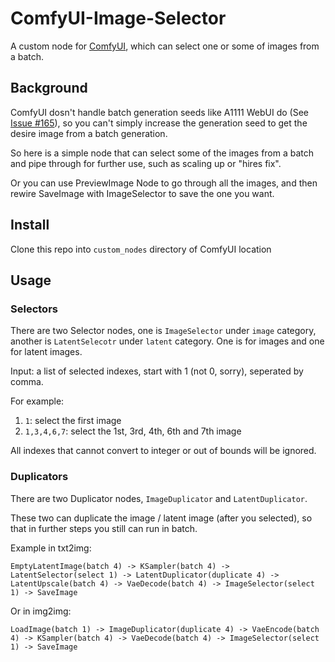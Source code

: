 # ComfyUI-Image-Selector

A custom node for [ComfyUI](https://github.com/comfyanonymous/ComfyUI), which can select one or some of images from a batch.

## Background

ComfyUI dosn't handle batch generation seeds like A1111 WebUI do (See [Issue #165](https://github.com/comfyanonymous/ComfyUI/issues/165)), so you can't simply increase the generation seed to get the desire image from a batch generation.

So here is a simple node that can select some of the images from a batch and pipe through for further use, such as scaling up or "hires fix".

Or you can use PreviewImage Node to go through all the images, and then rewire SaveImage with ImageSelector to save the one you want.

## Install

Clone this repo into `custom_nodes` directory of ComfyUI location

## Usage

### Selectors

There are two Selector nodes, one is `ImageSelector` under `image` category, another is `LatentSelecotr` under `latent` category. One is for images and one for latent images.

Input: a list of selected indexes, start with 1 (not 0, sorry), seperated by comma.

For example:

1. `1`: select the first image
2. `1,3,4,6,7`: select the 1st, 3rd, 4th, 6th and 7th image

All indexes that cannot convert to integer or out of bounds will be ignored.

### Duplicators

There are two Duplicator nodes, `ImageDuplicator` and `LatentDuplicator`.

These two can duplicate the image / latent image (after you selected), so that in further steps you still can run in batch.

Example in txt2img:

`EmptyLatentImage(batch 4) -> KSampler(batch 4) -> LatentSelector(select 1) -> LatentDuplicator(duplicate 4) -> LatentUpscale(batch 4) -> VaeDecode(batch 4) -> ImageSelector(select 1) -> SaveImage`

Or in img2img:

`LoadImage(batch 1) -> ImageDuplicator(duplicate 4) -> VaeEncode(batch 4) -> KSampler(batch 4) -> VaeDecode(batch 4) -> ImageSelector(select 1) -> SaveImage`
